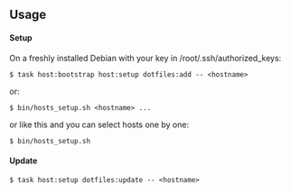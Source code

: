 ## Usage

#### Setup

On a freshly installed Debian with your key in /root/.ssh/authorized_keys:

```console
$ task host:bootstrap host:setup dotfiles:add -- <hostname>
```

or:

```console
$ bin/hosts_setup.sh <hostname> ...
```

or like this and you can select hosts one by one:

```console
$ bin/hosts_setup.sh
```

#### Update

```console
$ task host:setup dotfiles:update -- <hostname>
```
